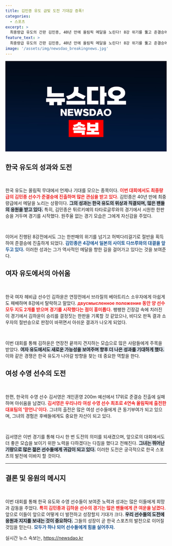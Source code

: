 ```yaml
---
title: 김민종 유도 금빛 도전 기대감 증폭!
categories:
  - 스포츠
excerpt: >
  최중량급 유도의 간판 김민종, 40년 만에 올림픽 메달을 노린다! 8강 위기를 뚫고 준결승에 진출하며 금빛 사냥에 나선 그의 다음 상대는 일본의 사이토 다쓰루. 한국 유도 팬들의 기대가 모아진 가운데, 김민종의 열정이 경기장을 뜨겁게 달구고 있다!
feature_text: >
  최중량급 유도의 간판 김민종, 40년 만에 올림픽 메달을 노린다! 8강 위기를 뚫고 준결승에 진출하며 금빛 사냥에 나선 그의 다음 상대는 일본의 사이토 다쓰루. 한국 유도 팬들의 기대가 모아진 가운데, 김민종의 열정이 경기장을 뜨겁게 달구고 있다!
image: '/assets/img/newsdao_breakingnews.jpg'
---
```


<p><img src="/assets/img/newsdao_breakingnews.jpg" alt="bookingtag 속보" /></p>

<h2 data-ke-size="size26">한국 유도의 성과와 도전</h2>

<p data-ke-size="size16">&nbsp;</p>

<p>한국 유도는 올림픽 무대에서 언제나 기대를 모으는 종목이다. <b><span style="color: #ee2323;">이번 대회에서도 최중량급의 김민종 선수가 준결승에 진출하며 많은 관심을 받고 있다.</span></b> 김민종은 40년 만에 최중량급에서 메달을 노리는 상황이다. <b><span style="background-color: #21538527;">그의 성과는 한국 유도의 위상과 직결되며, 많은 팬들의 응원을 받고 있다.</span></b> 특히, 김민종은 튀르키예의 타타로글루와의 경기에서 시원한 한판승을 거두며 경기를 시작했다. 원주율 없는 경기 모습은 그에게 자신감을 주었다.</p>

<p data-ke-size="size16">&nbsp;</p>

<p>이어서 진행된 8강전에서도 그는 한판패의 위기를 넘기고 허벅다리걸기로 절반을 획득하여 준결승에 진출하게 되었다. <b><span style="color: #1a5490;">김민종은 4강에서 일본의 사이토 다쓰루와의 대결을 앞두고 있다.</span></b> 이러한 성과는 그가 역사적인 메달을 향한 길을 걸어가고 있다는 것을 보여준다.</p>

<h2 data-ke-size="size26">여자 유도에서의 아쉬움</h2>

<p data-ke-size="size16">&nbsp;</p>

<p>한국 여자 헤비급 선수인 김하윤은 연장전에서 브라질의 베아트리스 소우자에게 아쉽게도 패배하며 8강에서 탈락하고 말았다. <b><span style="color: #ee2323;">двусмысленное положение 동안 양 선수 모두 지도 2개를 받으며 경기를 시작했다는 점이 흥미롭다.</span></b> 팽팽한 긴장감 속에 치러진 이 경기에서 김하윤이 승리를 결정짓는 한판을 기록할 것 같았으나, 비디오 판독 결과 소우자의 절반승으로 판정이 바뀌면서 아쉬운 결과가 나오게 되었다.</p>

<p data-ke-size="size16">&nbsp;</p>

<p>이번 대회를 통해 김하윤은 연장전 끝까지 견지하는 모습으로 많은 사람들에게 주목을 받았다. <b><span style="background-color: #21538527;">여자 유도에서도 새로운 가능성을 보여주며 향후 더 나은 성과를 기대하게 했다.</span></b> 이와 같은 경쟁은 한국 유도가 나아갈 방향을 찾는 데 중요한 역할을 한다.</p>

<h2 data-ke-size="size26">여성 수영 선수의 도전</h2>

<p data-ke-size="size16">&nbsp;</p>

<p>한편, 한국의 수영 선수 김서영은 개인혼영 200m 예선에서 17위로 준결승 진출에 실패하며 아쉬움을 남겼다. <b><span style="color: #ee2323;">김서영은 우리나라 여성 수영 선수 최초로 4연속 올림픽에 출전한 대표팀의 '맏언니'이다.</span></b> 그녀의 출전은 많은 여성 선수들에게 큰 동기부여가 되고 있으며, 그녀의 경험은 후배들에게도 중요한 자산이 되고 있다.</p>

<p data-ke-size="size16">&nbsp;</p>

<p>김서영은 이번 경기를 통해 다시 한 번 도전의 의미를 되새겼으며, 앞으로의 대회에서도 더 좋은 모습을 보이기 위한 노력을 다하겠다는 다짐을 했다고 전해진다. <b><span style="background-color: #21538527;">그녀는 뛰어난 기량으로 많은 젊은 선수들에게 귀감이 되고 있다.</span></b> 이러한 도전은 궁극적으로 한국 스포츠의 발전에 이바지 할 것이다.</p>

<hr>

<h2 data-ke-size="size26">결론 및 응원의 메시지</h2>

<p data-ke-size="size16">&nbsp;</p>

<p>이번 대회를 통해 한국 유도와 수영 선수들이 보여준 노력과 성과는 많은 이들에게 희망과 감동을 주었다. <b><span style="color: #ee2323;">특히 김민종과 김하윤 선수의 경기는 많은 팬들에게 큰 여운을 남겼다.</span></b> 앞으로 이들이 앞으로 어떻게 더 발전하고 성장할지 기대가 크다. <b><span style="background-color: #21538527;">우리 선수들의 도전에 응원과 지지를 보내는 것이 중요하다.</span></b> 그들의 성장이 곧 한국 스포츠의 발전으로 이어질 것임을 믿는다. <b><span style="color: #1a5490;">모두가 하나 되어 선수들에게 힘을 실어주자.</span></b></p>
실시간 뉴스 속보는, <a href="https://newsdao.kr" rel="dofollow">https://newsdao.kr</a>


